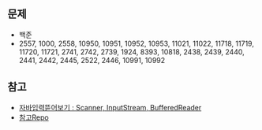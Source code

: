 ## 문제
- 백준
- 2557, 1000, 2558, 10950, 10951, 10952, 10953, 11021, 11022, 11718, 11719, 11720, 11721, 2741, 2742, 2739, 1924, 8393, 10818, 2438, 2439, 2440, 2441, 2442, 2445, 2522, 2446, 10991, 10992

## 참고
- [자바입력뜯어보기 : Scanner, InputStream, BufferedReader](https://st-lab.tistory.com/41)
- [참고Repo](https://github.com/zieunx/java-algorithm)